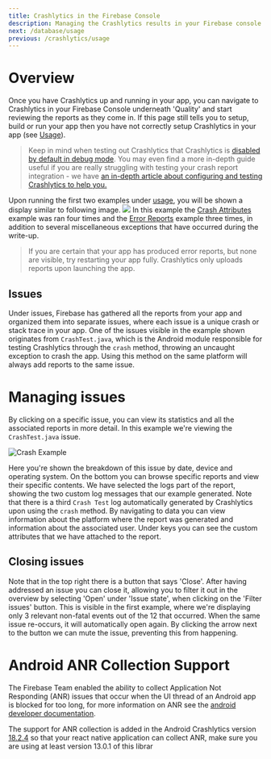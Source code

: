 ```yaml
---
title: Crashlytics in the Firebase Console
description: Managing the Crashlytics results in your Firebase console.
next: /database/usage
previous: /crashlytics/usage
---
```


# Overview

Once you have Crashlytics up and running in your app, you can navigate to Crashlytics in your Firebase Console underneath
'Quality' and start reviewing the reports as they come in. If this page still tells you to setup, build or run your app
then you have not correctly setup Crashlytics in your app (see [Usage](/crashlytics/usage)).

> Keep in mind when testing out Crashlytics that Crashlytics is [disabled by default in debug mode](/crashlytics/usage#enable-debug-crash-logs). You may even find a more in-depth guide useful if you are really struggling with testing your crash report integration - we have [an in-depth article about configuring and testing Crashlytics to help you.](https://invertase.io/blog/react-native-firebase-crashlytics-configuration)

Upon running the first two examples under [usage](/crashlytics/usage), you will be shown a display similar to following image.
![](https://i.imgur.com/YIQ88ZF.png)
In this example the [Crash Attributes](/crashlytics/usage#crash-attributes) example was ran four times and the [Error Reports](/crashlytics/usage#error-reports) example three times, in addition to several miscellaneous exceptions that have occurred during the write-up.

> If you are certain that your app has produced error reports, but none are visible, try restarting your app fully. Crashlytics only uploads reports upon launching the app.

## Issues

Under issues, Firebase has gathered all the reports from your app and organized them into separate issues, where each
issue is a unique crash or stack trace in your app. One of the issues visible in the example shown originates from `CrashTest.java`,
which is the Android module responsible for testing Crashlytics through the `crash` method, throwing an uncaught exception
to crash the app. Using this method on the same platform will always add reports to the same issue.

# Managing issues

By clicking on a specific issue, you can view its statistics and all the associated reports in more detail. In this example
we're viewing the `CrashTest.java` issue.

![Crash Example](https://i.imgur.com/XYBNuJx.png)

Here you're shown the breakdown of this issue by date, device and operating system. On the bottom you can browse specific
reports and view their specific contents. We have selected the logs part of the report, showing the two custom log messages
that our example generated. Note that there is a third `Crash Test` log automatically generated by Crashlytics upon using the
`crash` method. By navigating to data you can view information about the platform where the report was generated and information
about the associated user. Under keys you can see the custom attributes that we have attached to the report.

## Closing issues

Note that in the top right there is a button that says 'Close'. After having addressed an issue you can close it, allowing
you to filter it out in the overview by selecting 'Open' under 'Issue state', when clicking on the 'Filter issues' button.
This is visible in the first example, where we're displaying only 3 relevant non-fatal events out of the 12 that occurred.
When the same issue re-occurs, it will automatically open again. By clicking the arrow next to the button we can mute the
issue, preventing this from happening.

# Android ANR Collection Support

The Firebase Team enabled the ability to collect
Application Not Responding (ANR) issues that occur when the UI thread of an Android app is blocked for too long,
for more information on ANR see the
[android developer documentation](https://developer.android.com/topic/performance/vitals/anr).

The support for ANR collection is added in the Android Crashlytics version
[18.2.4](https://firebase.google.com/support/release-notes/android#crashlytics_v18-2-4)
so that your react native application can collect ANR, make sure you are using at least version 13.0.1 of this librar
